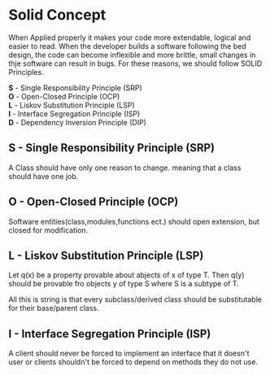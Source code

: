 # Solid Concept

When Applied properly it makes your code more extendable, logical and easier to read. When the developer builds a software following the bed design, the code can become inflexible and more brittle, small changes in thje software can result in bugs. For these reasons, we should follow SOLID Principles.

**S** - Single Responsibility Principle (SRP)<br>
**O** - Open-Closed Principle (OCP)<br>
**L** - Liskov Substitution Principle (LSP)<br>
**I** - Interface Segregation Principle (ISP)<br>
**D** - Dependency Inversion Principle (DIP)<br>

## **S** - Single Responsibility Principle (SRP)
A Class should have only one reason to change. meaning that a class should have one job.

## **O** - Open-Closed Principle (OCP)
Software entities(class,modules,functions ect.) should open extension, but closed for modification.

## **L** - Liskov Substitution Principle (LSP)
Let q(x) be a property provable about abjects of x of type T. Then q(y) should be provable fro objects y of type S where S is a subtype of T.

All this is string is that every subclass/derived class should be substitutable for their base/parent class.

## **I** - Interface Segregation Principle (ISP)

A client should never be forced to implement an interface that it doesn't user or clients shouldn't be forced to depend on methods they do not use.

